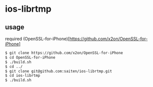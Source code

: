 # ios-librtmp

## usage

required (OpenSSL-for-iPhone)[https://github.com/x2on/OpenSSL-for-iPhone]

```sh
$ git clone https://github.com/x2on/OpenSSL-for-iPhone
$ cd OpenSSL-for-iPhone
$ ./build.sh
$ cd ../
$ git clone git@github.com:saiten/ios-librtmp.git
$ cd ios-librtmp
$ ./build.sh
```
